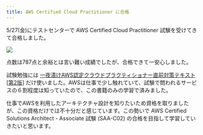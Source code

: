 ```yaml
---
title: AWS Certified Cloud Practitioner に合格
---
```

5/27(金)にテストセンターで AWS Certified Cloud Practitioner 試験を受けてきて合格しました。

![](https://lh6.googleusercontent.com/uV4GvCIJs9NAxCG0sLhcS-IOw1mS5W8i420U7t4Cu5Cq-91Fz4JjLLUKQE_SYRBHmoEWUxT5_-y03h3YX2uu2VqKj3DM6xNmeXxlv1mhFfl2XNuYNjJ-asayHK1mxV4-UQA8DHZcdlNrNb4gRsrBMA)

点数は787点と余裕とは言い難い成績でしたが、合格できて一安心しました。

試験勉強には [一夜漬けAWS認定クラウドプラクティショナー直前対策テキスト\[第2版\]](https://www.amazon.co.jp/dp/4798067156) だけ使いました。AWSは仕事で少し触れていて、試験で問われるサービスの６割程度は知っていたので、この書籍のみの学習で済みました。

仕事でAWSを利用したアーキテクチャ設計を知りたいため資格を取りましたが、この資格だけでは不十分だと感じています。この勢いで AWS Certified Solutions Architect - Associate 試験 (SAA-C02) の合格を目指して学習していきたいと思います。
